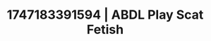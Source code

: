 ---
categories:
- Softcore narrative
- Deep intimacy
- Choking kink
- Pleasure activism
- Morning after
image: /assets/images/1747183391594.jpg
layout: post
seo:
  description: Featured content with premium ABDL Play, Scat Fetish. HD images available.
  keywords: ABDL Play, Scat Fetish
  og_image: /assets/images/1747183391594.jpg
  schema_type: VisualArtwork
tags:
- ABDL Play
- '#1747183391594'
- Scat Fetish
title: 1747183391594 | ABDL Play Scat Fetish
---